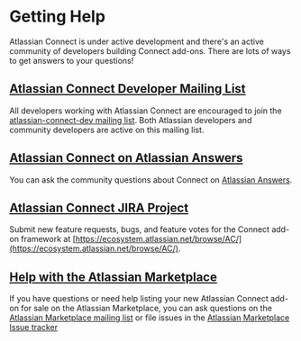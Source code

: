 # Getting Help

Atlassian Connect is under active development and there's an active community of developers building Connect add-ons. There are lots of ways to get answers to your questions!

## [Atlassian Connect Developer Mailing List](https://groups.google.com/forum/#!forum/atlassian-connect-dev)

All developers working with Atlassian Connect are encouraged to join the [atlassian-connect-dev mailing list](https://groups.google.com/forum/#!forum/atlassian-connect-dev). Both Atlassian developers and community developers are active on this mailing list.


## [Atlassian Connect on Atlassian Answers](https://answers.atlassian.com/tags/atlassian-connect)

You can ask the community questions about Connect on [Atlassian Answers](https://answers.atlassian.com/tags/atlassian-connect).


## [Atlassian Connect JIRA Project](https://ecosystem.atlassian.net/browse/AC/)

Submit new feature requests, bugs, and feature votes for the Connect add-on framework at [https://ecosystem.atlassian.net/browse/AC/](https://ecosystem.atlassian.net/browse/AC/).


## [Help with the Atlassian Marketplace](https://marketplace.atlassian.com/)

If you have questions or need help listing your new Atlassian Connect add-on for sale on the Atlassian Marketplace, you
can ask questions on the [Atlassian Marketplace mailing list](https://groups.google.com/forum/#!forum/atlassian-marketplace)
or file issues in the [Atlassian Marketplace Issue tracker](https://ecosystem.atlassian.net/browse/AMKT/)


